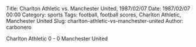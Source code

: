 Title: Charlton Athletic vs. Manchester United, 1987/02/07
Date: 1987/02/07 00:00
Category: sports
Tags: football, football scores, Charlton Athletic, Manchester United
Slug: charlton-athletic-vs-manchester-united
Author: carbonero


Charlton Athletic 0 - 0 Manchester United
